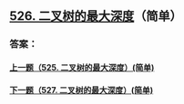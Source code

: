 ## [526. 二叉树的最大深度](https://leetcode-cn.com/problems/merge-two-sorted-lists/)（简单）





### 答案：



#### [上一题（525. 二叉树的最大深度）(简单)](https://github.com/sdwwld/leetCode/blob/master/src/main/java/com/wld/java/leetcode/leetCode0525.md)

#### [下一题（527. 二叉树的最大深度）(简单)](https://github.com/sdwwld/leetCode/blob/master/src/main/java/com/wld/java/leetcode/leetCode0527.md)